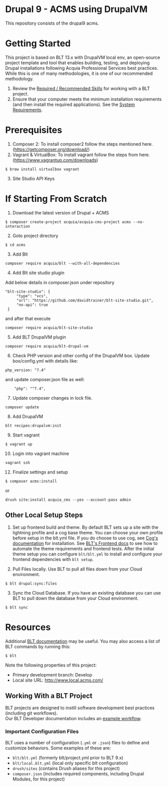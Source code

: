 # Drupal 9 - ACMS using DrupalVM
This repository consists of the drupal9 acms.

# Getting Started
This project is based on BLT 13.x with DrupalVM local env, an open-source project template and tool that enables building, testing, and deploying Drupal installations following Acquia Professional Services best practices. While this is one of many methodologies, it is one of our recommended methodology.

1. Review the [Required / Recommended Skills](https://docs.acquia.com/blt/developer/skills/) for working with a BLT project.
2. Ensure that your computer meets the minimum installation requirements (and then install the required applications). See the [System Requirements](https://docs.acquia.com/blt/install/).

# Prerequisites
1. Composer 2: To install composer2 follow the steps mentioned here. (https://getcomposer.org/download/)
2. Vagrant & VirtualBox: To install vagrant follow the steps from here. (https://www.vagrantup.com/downloads)
```
$ brew install virtualbox vagrant
```
3. Site Studio API Keys


# If Starting From Scratch
1. Download the latest version of Drupal + ACMS
```
$ composer create-project acquia/acquia-cms-project acms --no-interaction
```

2. Goto project directory
```
$ cd acms
```

3. Add Blt
```
composer require acquia/blt --with-all-dependencies
```

4. Add Blt site studio plugin

Add below details in composer.json under repository
```
"blt-site-studio": {
     "type": "vcs",
     "url": "https://github.com/davidtrainer/blt-site-studio.git",
     "no-api": true
 }
```
and after that execute
```
composer require acquia/blt-site-studio
```

5. Add BLT DrupalVM plugin

```
composer require acquia/blt-drupal-vm
```

6. Check PHP version and other config of the DrupalVM box.
Update box/config.yml with details like:
```
php_version: "7.4"
```
and update composer.json file as well:
```
    "php": "^7.4",
```

7. Update composer changes in lock file.

```
composer update
```

8. Add DrupalVM

```
blt recipes:drupalvm:init
```

9. Start vagrant
```
$ vagrant up
```

10. Login into vagrant machine

```
vagrant ssh
```

12. Finalize settings and setup
```
$ composer acms:install
```
or
```
drush site:install acquia_cms --yes --account-pass admin
```


## Other Local Setup Steps

1. Set up frontend build and theme.
By default BLT sets up a site with the lightning profile and a cog base theme. You can choose your own profile before setup in the blt.yml file. If you do choose to use cog, see [Cog's documentation](https://github.com/acquia-pso/cog/blob/8.x-1.x/STARTERKIT/README.md#create-cog-sub-theme) for installation.
See [BLT's Frontend docs](https://docs.acquia.com/blt/developer/frontend/) to see how to automate the theme requirements and frontend tests.
After the initial theme setup you can configure `blt/blt.yml` to install and configure your frontend dependencies with `blt setup`.

2. Pull Files locally.
Use BLT to pull all files down from your Cloud environment.
```
$ blt drupal:sync:files
```

3. Sync the Cloud Database.
If you have an existing database you can use BLT to pull down the database from your Cloud environment.
```
$ blt sync
```

# Resources

Additional [BLT documentation](https://docs.acquia.com/blt/) may be useful. You may also access a list of BLT commands by running this:
```
$ blt
```

Note the following properties of this project:
* Primary development branch: Develop
* Local site URL: http://www.local.acms.com/

## Working With a BLT Project
BLT projects are designed to instill software development best practices (including git workflows). \
Our BLT Developer documentation includes an [example workflow](https://docs.acquia.com/blt/developer/dev-workflow/).

### Important Configuration Files
BLT uses a number of configuration (`.yml` or `.json`) files to define and customize behaviors. Some examples of these are:

* `blt/blt.yml` (formerly blt/project.yml prior to BLT 9.x)
* `blt/local.blt.yml` (local only specific blt configuration)
* `drush/sites` (contains Drush aliases for this project)
* `composer.json` (includes required components, including Drupal Modules, for this project)
